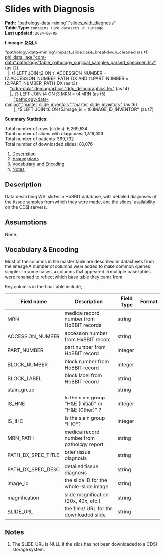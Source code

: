 # Slides with Diagnosis

<b>Path:</b> ["pathology-data-mining"."slides_with_diagnosis"](https://tlvidreamcord1:9047/new_query?context=%22pathology-data-mining%22&queryPath=%5B%22pathology-data-mining%22%2C%22slides_with_diagnosis%22%5D) <br/>
<b>Table Type:</b> `contains live datasets in lineage` <br/>
<b>Last updated:</b> `2024-08-06` <br/>

<b>Lineage: ([SQL](https://github.com/msk-mind/datasheets-for-datasets/blob/main/pathology-data-mining/sql/slides-with-diagnosis.sql)):</b> 

["pathology-data-mining".impact_slide.case_breakdown_cleaned](https://github.com/msk-mind/datasheets-for-datasets/blob/main/hobbit/hobbit-casebreakdown-cleaned.md) (as t1) <br/>
[phi_data_lake."cdm-data".pathology."table_pathology_surgical_samples_parsed_specimen.tsv"](https://github.com/msk-mind/datasheets-for-datasets/blob/main/clinical-data-mining/pathology_diagnoses.md) (as t2) <br/>
&nbsp; |_ t1 LEFT JOIN t2 ON t1.ACCESSION_NUMBER = t2.ACCESSION_NUMBER_PATH_DX AND t1.PART_NUMBER = t2.PART_NUMBER_PATH_DX (as t3) <br/>
&nbsp; &nbsp; ["cdm-data".demographics."ddp_demographics.tsv"](https://github.com/msk-mind/datasheets-for-datasets/blob/main/clinical-data-mining/demographics.md) (as t4) <br/>
&nbsp; &nbsp; |_ t3 LEFT JOIN t4 ON t3.MRN = t4.MRN (as t5) <br/>
&nbsp; &nbsp;&nbsp; &nbsp; ["pathology-data-mining"."master_slide_inventory"."master_slide_inventory"](https://github.com/msk-mind/datasheets-for-datasets/blob/main/pathology-data-mining/master_slide_inventory.md) (as t6) <br/>
&nbsp; &nbsp;&nbsp; &nbsp; |_ t5 LEFT JOIN t6 ON t5.image_id = t6.IMAGE_ID_INVENTORY (as t7) <br/>


<b>Summary Statistics:</b>

Total number of rows (slides): 6,269,634 <br/>
Total number of slides with diagnoses: 1,816,553 <br/>
Total number of patients: 369,732 <br/>
Total number of downloaded slides: 83,076 <br/>


1. [Description](#description)
2. [Assumptions](#assumptions)
3. [Vocabulary and Encoding](#vocabulary)
3. [Notes](#notes)


## Description <a name="description"></a>

Data describing WSI slides in HoBBIT database, with detailed diagnoses of the tissue
samples from which they were made, and the slides' availability on the CDSI servers.

## Assumptions <a name="assumptions"></a>

None. 

## Vocabulary & Encoding <a name="vocabulary"></a>

Most of the columns in the master table are described in datasheets from the lineage
A number of columns were added to make common queries simpler.
In some cases, a columns that appeared in multiple base tables were renamed to reflect
which base table they came from.

Key columns in the final table include,

| **Field name** | **Description** | **Field Type** | **Format** |
|---|---|---|---|
| MRN | medical record number from HoBBIT records | string | |
| ACCESSION_NUMBER | accession number from HoBBIT record |  string | |
| PART_NUMBER | part number from HoBBIT record |  integer  | |
| BLOCK_NUMBER | block number from HoBBIT record | integer  | |
| BLOCK_LABEL | block label from HoBBIT record |  string  | |
| stain_group | | string | |
| IS_HNE | Is the stain group  "H&E (Initial)" or "H&E (Other)" ? | integer | |
| IS_IHC | Is the stain group "IHC"? | integer | |
| MRN_PATH | medical record number from pathology report | string | |
| PATH_DX_SPEC_TITLE | brief tissue diagnosis | string | |
| PATH_DX_SPEC_DESC | detailed tissue diagnosis | string | |
| image_id | the slide ID for the whole-slide image | string | |
| magnification | slide magnification (20x, 40x, etc.) | string | |
| SLIDE_URL | the file:// URL for the downloaded slide | string | |


## Notes <a name="notes"></a>

1. The SLIDE_URL is NULL if the slide has not been downloaded to a CDSI storage system.



